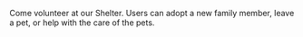 Come volunteer at our Shelter.
Users can adopt a new family member, leave a pet, or help with the care of the pets.